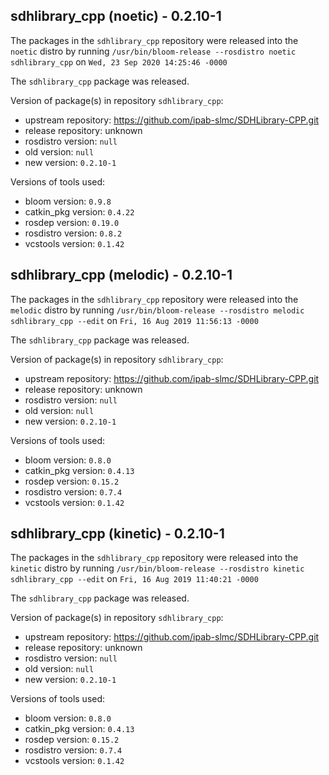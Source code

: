 ## sdhlibrary_cpp (noetic) - 0.2.10-1

The packages in the `sdhlibrary_cpp` repository were released into the `noetic` distro by running `/usr/bin/bloom-release --rosdistro noetic sdhlibrary_cpp` on `Wed, 23 Sep 2020 14:25:46 -0000`

The `sdhlibrary_cpp` package was released.

Version of package(s) in repository `sdhlibrary_cpp`:

- upstream repository: https://github.com/ipab-slmc/SDHLibrary-CPP.git
- release repository: unknown
- rosdistro version: `null`
- old version: `null`
- new version: `0.2.10-1`

Versions of tools used:

- bloom version: `0.9.8`
- catkin_pkg version: `0.4.22`
- rosdep version: `0.19.0`
- rosdistro version: `0.8.2`
- vcstools version: `0.1.42`


## sdhlibrary_cpp (melodic) - 0.2.10-1

The packages in the `sdhlibrary_cpp` repository were released into the `melodic` distro by running `/usr/bin/bloom-release --rosdistro melodic sdhlibrary_cpp --edit` on `Fri, 16 Aug 2019 11:56:13 -0000`

The `sdhlibrary_cpp` package was released.

Version of package(s) in repository `sdhlibrary_cpp`:

- upstream repository: https://github.com/ipab-slmc/SDHLibrary-CPP.git
- release repository: unknown
- rosdistro version: `null`
- old version: `null`
- new version: `0.2.10-1`

Versions of tools used:

- bloom version: `0.8.0`
- catkin_pkg version: `0.4.13`
- rosdep version: `0.15.2`
- rosdistro version: `0.7.4`
- vcstools version: `0.1.42`


## sdhlibrary_cpp (kinetic) - 0.2.10-1

The packages in the `sdhlibrary_cpp` repository were released into the `kinetic` distro by running `/usr/bin/bloom-release --rosdistro kinetic sdhlibrary_cpp --edit` on `Fri, 16 Aug 2019 11:40:21 -0000`

The `sdhlibrary_cpp` package was released.

Version of package(s) in repository `sdhlibrary_cpp`:

- upstream repository: https://github.com/ipab-slmc/SDHLibrary-CPP.git
- release repository: unknown
- rosdistro version: `null`
- old version: `null`
- new version: `0.2.10-1`

Versions of tools used:

- bloom version: `0.8.0`
- catkin_pkg version: `0.4.13`
- rosdep version: `0.15.2`
- rosdistro version: `0.7.4`
- vcstools version: `0.1.42`


